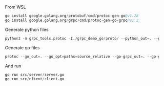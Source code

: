 From WSL
```s
go install google.golang.org/protobuf/cmd/protoc-gen-go@v1.28
go install google.golang.org/grpc/cmd/protoc-gen-go-grpc@v1.2
```
Generate python files
```s
python3 -m grpc_tools.protoc -I./grpc_demo_go/proto/ --python_out=. --grpc_python_out=. ./grpc_demo_go/proto/test.proto
```
Generate go files
```s
protoc --go_out=. --go_opt=paths=source_relative --go-grpc_out=. --go-grpc_opt=paths=source_relative src/proto/test.proto
```
And run
```s
go run src/server/server.go
go run src/client/client.go
```